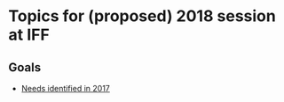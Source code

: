 # Topics for (proposed) 2018 session at IFF

## Goals

- [Needs identified in 2017](/2017-IFF-needs-gaps.md)
